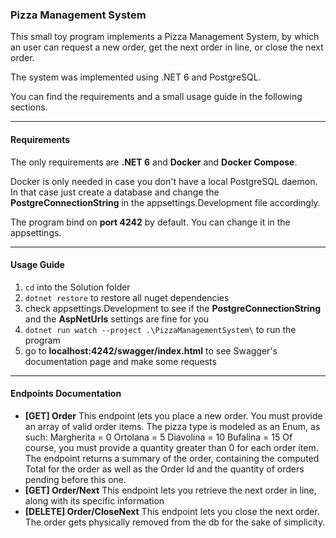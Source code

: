 ### Pizza Management System

This small toy program implements a Pizza Management System, by which an user can request a new order, get the next order in line, or close the next order.

The system was implemented using .NET 6 and PostgreSQL.

You can find the requirements and a small usage guide in the following sections.

---

#### Requirements

The only requirements are **.NET 6** and **Docker** and **Docker Compose**.

Docker is only needed in case you don't have a local PostgreSQL daemon. In that case just create a database and change the **PostgreConnectionString** in the appsettings.Development file accordingly.

The program bind on **port 4242** by default. You can change it in the appsettings.

---

#### Usage Guide 

1. `cd` into the Solution folder
2. `dotnet restore` to restore all nuget dependencies
3. check appsettings.Development to see if the **PostgreConnectionString** and the **AspNetUrls** settings are fine for you
4. `dotnet run watch --project .\PizzaManagementSystem\` to run the program
5. go to **localhost:4242/swagger/index.html** to see Swagger's documentation page and make some requests

---

#### Endpoints Documentation

- **[GET] Order** 
  This endpoint lets you place a new order. You must provide an array of valid order items.
  The pizza type is modeled as an Enum, as such: 
  Margherita = 0
  Ortolana = 5
  Diavolina = 10
  Bufalina = 15
  Of course, you must provide a quantity greater than 0 for each order item.
  The endpoint returns a summary of the order, containing the computed Total for the order as well as the Order Id and the quantity of orders pending before this one.
- **[GET] Order/Next**
  This endpoint lets you retrieve the next order in line, along with its specific information
- **[DELETE] Order/CloseNext**
  This endpoint lets you close the next order. The order gets physically removed from the db for the sake of simplicity.